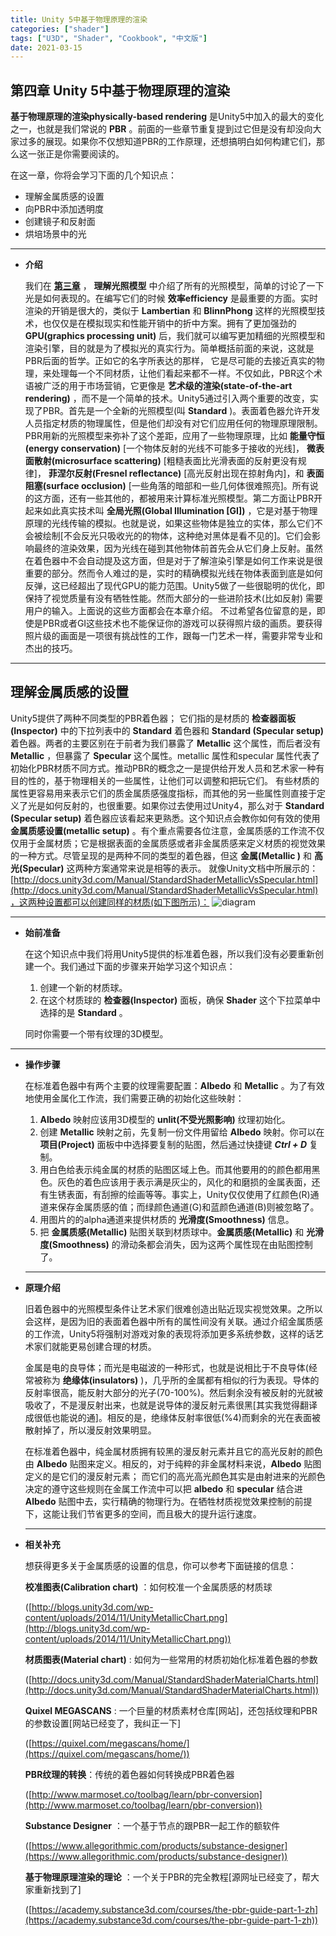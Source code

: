 ```yaml
---
title: Unity 5中基于物理原理的渲染
categories: ["shader"]
tags: ["U3D", "Shader", "Cookbook", "中文版"]
date: 2021-03-15
---
```


## 第四章 Unity 5中基于物理原理的渲染

**基于物理原理的渲染physically-based rendering** 是Unity5中加入的最大的变化之一，也就是我们常说的 **PBR** 。前面的一些章节重复提到过它但是没有却没向大家过多的展现。如果你不仅想知道PBR的工作原理，还想搞明白如何构建它们，那么这一张正是你需要阅读的。

在这一章，你将会学习下面的几个知识点： 
- 理解金属质感的设置
- 向PBR中添加透明度
- 创建镜子和反射面
- 烘培场景中的光


***



- **介绍**

  我们在 **[第三章](https://linkliu.github.io/game-tech-post/posts/%E7%90%86%E8%A7%A3%E5%85%89%E7%85%A7%E6%A8%A1%E5%9E%8B/)** ， **理解光照模型** 中介绍了所有的光照模型，简单的讨论了一下光是如何表现的。在编写它们的时候 **效率efficiency** 是最重要的方面。实时渲染的开销是很大的，类似于 **Lambertian** 和 **BlinnPhong** 这样的光照模型技术，也仅仅是在模拟现实和性能开销中的折中方案。拥有了更加强劲的 **GPU(graphics processing unit)** 后，我们就可以编写更加精细的光照模型和渲染引擎，目的就是为了模拟光的真实行为。简单概括前面的来说，这就是PBR后面的哲学。正如它的名字所表达的那样， 它是尽可能的去接近真实的物理，来处理每一个不同材质，让他们看起来都不一样。不仅如此，PBR这个术语被广泛的用于市场营销，它更像是 **艺术级的渲染(state-of-the-art rendering)** ，而不是一个简单的技术。Unity5通过引入两个重要的改变，实现了PBR。首先是一个全新的光照模型(叫 **Standard** )。表面着色器允许开发人员指定材质的物理属性，但是他们却没有对它们应用任何的物理原理限制。PBR用新的光照模型来弥补了这个差距，应用了一些物理原理，比如 **能量守恒(energy conservation)** [一个物体反射的光线不可能多于接收的光线]， **微表面散射(microsurface scattering)**  [粗糙表面比光滑表面的反射更没有规律]， **菲涅尔反射(Fresnel reflectance)** [高光反射出现在掠射角内]，和 **表面阻塞(surface occlusion)** [一些角落的暗部和一些几何体很难照亮]。所有说的这方面，还有一些其他的，都被用来计算标准光照模型。第二方面让PBR开起来如此真实技术叫 **全局光照(Global Illumination [GI])** ，它是对基于物理原理的光线传输的模拟。也就是说，如果这些物体是独立的实体，那么它们不会被绘制[不会反光只吸收光的的物体，这种绝对黑体是看不见的]。它们会影响最终的渲染效果，因为光线在碰到其他物体前首先会从它们身上反射。虽然在着色器中不会自动提及这方面，但是对于了解渲染引擎是如何工作来说是很重要的部分。然而令人难过的是，实时的精确模拟光线在物体表面到底是如何反弹，这已经超出了现代GPU的能力范围。Unity5做了一些很聪明的优化，即保持了视觉质量有没有牺牲性能。然而大部分的一些进阶技术(比如反射) 需要用户的输入。上面说的这些方面都会在本章介绍。 不过希望各位留意的是，即使是PBR或者GI这些技术也不能保证你的游戏可以获得照片级的画质。要获得照片级的画面是一项很有挑战性的工作，跟每一门艺术一样，需要非常专业和杰出的技巧。


***







## 理解金属质感的设置

Unity5提供了两种不同类型的PBR着色器； 它们指的是材质的 **检查器面板(Inspector)** 中的下拉列表中的 **Standard** 着色器和 **Standard (Specular setup)** 着色器。两者的主要区别在于前者为我们暴露了 **Metallic** 这个属性，而后者没有 **Metallic** ，但暴露了 **Specular** 这个属性。metallic 属性和specular 属性代表了初始化PBR材质不同方式。推动PBR的概念之一是提供给开发人员和艺术家一种有目的性的，基于物理相关的一些属性，让他们可以调整和把玩它们。 有些材质的属性更容易用来表示它们的质金属质感强度指标，而其他的另一些属性则直接于定义了光是如何反射的，也很重要。如果你过去使用过Unity4，那么对于 **Standard (Specular setup)** 着色器应该看起来更熟悉。这个知识点会教你如何有效的使用 **金属质感设置(metallic setup)** 。有个重点需要各位注意，金属质感的工作流不仅仅用于金属材质；它是根据表面的金属质感或者非金属质感来定义材质的视觉效果的一种方式。尽管呈现的是两种不同的类型的着色器，但这 **金属(Metallic )** 和 **高光(Specular)** 这两种方案通常来说是相等的表示。 就像Unity文档中所展示的：[http://docs.unity3d.com/Manual/StandardShaderMetallicVsSpecular.html](http://docs.unity3d.com/Manual/StandardShaderMetallicVsSpecular.html)，这两种设置都可以创建同样的材质(如下图所示)：
![diagram](/game-tech-post/img/shader_book/diagram47.png)

***




- **始前准备**

  在这个知识点中我们将用Unity5提供的标准着色器，所以我们没有必要重新创建一个。我们通过下面的步骤来开始学习这个知识点：
  1. 创建一个新的材质球。
  2. 在这个材质球的 **检查器(Inspector)** 面板，确保 **Shader** 这个下拉菜单中选择的是 **Standard** 。
  
  同时你需要一个带有纹理的3D模型。  

***




- **操作步骤**

  在标准着色器中有两个主要的纹理需要配置：**Albedo** 和 **Metallic** 。为了有效地使用金属化工作流，我们需要正确的初始化这些映射：
  1. **Albedo** 映射应该用3D模型的 **unlit(不受光照影响)** 纹理初始化。
  2. 创建 **Metallic** 映射之前，先复制一份文件用留给 **Albedo** 映射。你可以在 **项目(Project)** 面板中中选择要复制的贴图，然后通过快捷键 ***Ctrl + D*** 复制。
  3. 用白色给表示纯金属的材质的贴图区域上色。而其他要用的的颜色都用黑色。灰色的着色应该用于表示满是灰尘的，风化的和磨损的金属表面，还有生锈表面，有刮擦的绘画等等。事实上，Unity仅仅使用了红颜色(R)通道来保存金属质感的值；而绿颜色通道(G)和蓝颜色通道(B)则被忽略了。
  4. 用图片的的alpha通道来提供材质的 **光滑度(Smoothness)** 信息。
  5. 把 **金属质感(Metallic)** 贴图关联到材质球中。**金属质感(Metallic)** 和 **光滑度(Smoothness)** 的滑动条都会消失，因为这两个属性现在由贴图控制了。

  ***




- **原理介绍**

  旧着色器中的光照模型条件让艺术家们很难创造出贴近现实视觉效果。之所以会这样，是因为旧的表面着色器中所有的属性间没有关联。通过介绍金属质感的工作流，Unity5将强制对游戏对象的表现将添加更多系统参数，这样的话艺术家们就能更易创建合理的材质。
  
  金属是电的良导体；而光是电磁波的一种形式，也就是说相比于不良导体(经常被称为 **绝缘体(insulators)** )，几乎所的金属都有相似的行为表现。导体的反射率很高，能反射大部分的光子(70-100%)。然后剩余没有被反射的光就被吸收了，不是漫反射出来，也就是说导体的漫反射元素很黑[其实我觉得翻译成很低也能说的通]。相反的是，绝缘体反射率很低(%4)而剩余的光在表面被散射掉了，所以漫反射效果明显。
  
  在标准着色器中，纯金属材质拥有较黑的漫反射元素并且它的高光反射的颜色由 **Albedo** 贴图来定义。相反的，对于纯粹的非金属材料来说，**Albedo** 贴图定义的是它们的漫反射元素； 而它们的高光高光颜色其实是由射进来的光颜色决定的遵守这些规则在金属工作流中可以把 **albedo** 和 **specular** 结合进 **Albedo** 贴图中去，实行精确的物理行为。在牺牲材质视觉效果控制的前提下，这能让我们节省更多的空间，而且极大的提升运行速度。

  ***



- **相关补充**

  想获得更多关于金属质感的设置的信息，你可以参考下面链接的信息：
  
  **校准图表(Calibration chart)** ：如何校准一个金属质感的材质球
  
  ([http://blogs.unity3d.com/wp-content/uploads/2014/11/UnityMetallicChart.png](http://blogs.unity3d.com/wp-content/uploads/2014/11/UnityMetallicChart.png))
  
  **材质图表(Material chart)** : 如何为一些常用的材质初始化标准着色器的参数
  
  ([http://docs.unity3d.com/Manual/StandardShaderMaterialCharts.html](http://docs.unity3d.com/Manual/StandardShaderMaterialCharts.html))
  
  **Quixel MEGASCANS** : 一个巨量的材质素材仓库[网站]，还包括纹理和PBR的参数设置[网站已经变了，我纠正一下]
  
  ([https://quixel.com/megascans/home/](https://quixel.com/megascans/home/))
  
  **PBR纹理的转换**：传统的着色器如何转换成PBR着色器 
  
  ([http://www.marmoset.co/toolbag/learn/pbr-conversion](http://www.marmoset.co/toolbag/learn/pbr-conversion))
  
  **Substance Designer** ：一个基于节点的跟PBR一起工作的额软件
  
  ([https://www.allegorithmic.com/products/substance-designer](https://www.allegorithmic.com/products/substance-designer))
  
  **基于物理原理渲染的理论** ：一个关于PBR的完全教程[源网址已经变了，帮大家重新找到了]
  
  ([https://academy.substance3d.com/courses/the-pbr-guide-part-1-zh](https://academy.substance3d.com/courses/the-pbr-guide-part-1-zh))  

